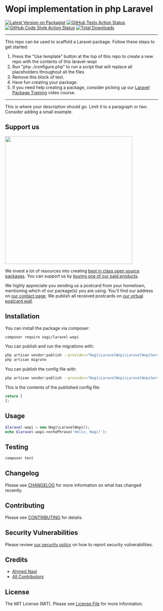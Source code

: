 # Wopi implementation in php Laravel

[![Latest Version on Packagist](https://img.shields.io/packagist/v/nagi/laravel-wopi.svg?style=flat-square)](https://packagist.org/packages/nagi/laravel-wopi)
[![GitHub Tests Action Status](https://img.shields.io/github/workflow/status/nagi/laravel-wopi/run-tests?label=tests)](https://github.com/nagi/laravel-wopi/actions?query=workflow%3Arun-tests+branch%3Amain)
[![GitHub Code Style Action Status](https://img.shields.io/github/workflow/status/nagi/laravel-wopi/Check%20&%20fix%20styling?label=code%20style)](https://github.com/nagi/laravel-wopi/actions?query=workflow%3A"Check+%26+fix+styling"+branch%3Amain)
[![Total Downloads](https://img.shields.io/packagist/dt/nagi/laravel-wopi.svg?style=flat-square)](https://packagist.org/packages/nagi/laravel-wopi)

---
This repo can be used to scaffold a Laravel package. Follow these steps to get started:

1. Press the "Use template" button at the top of this repo to create a new repo with the contents of this laravel-wopi
2. Run "php ./configure.php" to run a script that will replace all placeholders throughout all the files
3. Remove this block of text.
4. Have fun creating your package.
5. If you need help creating a package, consider picking up our <a href="https://laravelpackage.training">Laravel Package Training</a> video course.
---

This is where your description should go. Limit it to a paragraph or two. Consider adding a small example.

## Support us

[<img src="https://github-ads.s3.eu-central-1.amazonaws.com/laravel-wopi.jpg?t=1" width="419px" />](https://spatie.be/github-ad-click/laravel-wopi)

We invest a lot of resources into creating [best in class open source packages](https://spatie.be/open-source). You can support us by [buying one of our paid products](https://spatie.be/open-source/support-us).

We highly appreciate you sending us a postcard from your hometown, mentioning which of our package(s) you are using. You'll find our address on [our contact page](https://spatie.be/about-us). We publish all received postcards on [our virtual postcard wall](https://spatie.be/open-source/postcards).

## Installation

You can install the package via composer:

```bash
composer require nagi/laravel-wopi
```

You can publish and run the migrations with:

```bash
php artisan vendor:publish --provider="Nagi\LaravelWopi\LaravelWopiServiceProvider" --tag="laravel-wopi-migrations"
php artisan migrate
```

You can publish the config file with:
```bash
php artisan vendor:publish --provider="Nagi\LaravelWopi\LaravelWopiServiceProvider" --tag="laravel-wopi-config"
```

This is the contents of the published config file:

```php
return [
];
```

## Usage

```php
$laravel-wopi = new Nagi\LaravelWopi();
echo $laravel-wopi->echoPhrase('Hello, Nagi!');
```

## Testing

```bash
composer test
```

## Changelog

Please see [CHANGELOG](CHANGELOG.md) for more information on what has changed recently.

## Contributing

Please see [CONTRIBUTING](.github/CONTRIBUTING.md) for details.

## Security Vulnerabilities

Please review [our security policy](../../security/policy) on how to report security vulnerabilities.

## Credits

- [Ahmed Nagi](https://github.com/nagi1)
- [All Contributors](../../contributors)

## License

The MIT License (MIT). Please see [License File](LICENSE.md) for more information.
